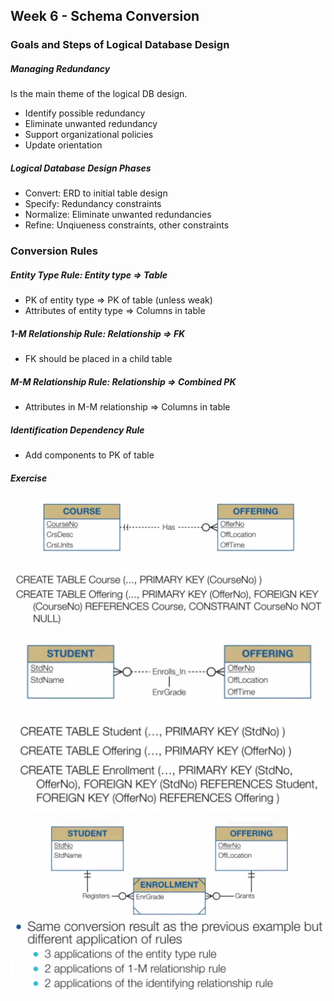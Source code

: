 ## Week 6 - Schema Conversion

### Goals and Steps of Logical Database Design

##### Managing Redundancy
Is the main theme of the logical DB design.

- Identify possible redundancy
- Eliminate unwanted redundancy
- Support organizational policies
- Update orientation

##### Logical Database Design Phases

- Convert: ERD to initial table design
- Specify: Redundancy constraints
- Normalize: Eliminate unwanted redundancies
- Refine: Unqiueness constraints, other constraints


### Conversion Rules

##### Entity Type Rule: Entity type => Table
- PK of entity type => PK of table (unless weak)
- Attributes of entity type => Columns in table

##### 1-M Relationship Rule: Relationship => FK
- FK should be placed in a child table

##### M-M Relationship Rule: Relationship => Combined PK
- Attributes in M-M relationship => Columns in table

##### Identification Dependency Rule
- Add components to PK of table

##### Exercise

![](images/conversion-rules-1.png)

![](images/conversion-rules-2.png)

![](images/conversion-rules-3.png)

